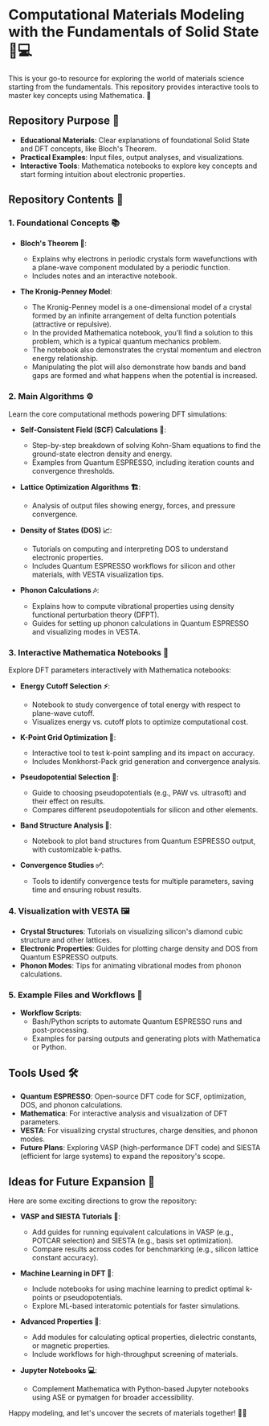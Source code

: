 # Computational Materials Modeling with the Fundamentals of Solid State 🧪💻

This is your go-to resource for exploring the world of materials science starting from the fundamentals. This repository provides interactive tools to master key concepts using Mathematica. 🚀

## Repository Purpose 🌟

- **Educational Materials**: Clear explanations of foundational Solid State and DFT concepts, like Bloch's Theorem.
- **Practical Examples**: Input files, output analyses, and visualizations.
- **Interactive Tools**: Mathematica notebooks to explore key concepts and start forming intuition about electronic properties.

## Repository Contents 📂

### 1. Foundational Concepts 📚

- **Bloch's Theorem 🌊**:
  - Explains why electrons in periodic crystals form wavefunctions with a plane-wave component modulated by a periodic function.
  - Includes notes and an interactive notebook.
 
- **The Kronig-Penney Model**:
  - The Kronig-Penney model is a one-dimensional model of a crystal formed by an infinite arrangement of delta function potentials (attractive or repulsive).
  - In the provided Mathematica notebook, you’ll find a solution to this problem, which is a typical quantum mechanics problem.
  - The notebook also demonstrates the crystal momentum and electron energy relationship.
  - Manipulating the plot will also demonstrate how bands and band gaps are formed and what happens when the potential is increased.

### 2. Main Algorithms ⚙️

Learn the core computational methods powering DFT simulations:

- **Self-Consistent Field (SCF) Calculations 🔁**:
  - Step-by-step breakdown of solving Kohn-Sham equations to find the ground-state electron density and energy.
  - Examples from Quantum ESPRESSO, including iteration counts and convergence thresholds.

- **Lattice Optimization Algorithms 🏗️**:
  - Analysis of output files showing energy, forces, and pressure convergence.

- **Density of States (DOS) 📈**:
  - Tutorials on computing and interpreting DOS to understand electronic properties.
  - Includes Quantum ESPRESSO workflows for silicon and other materials, with VESTA visualization tips.

- **Phonon Calculations 🎶**:
  - Explains how to compute vibrational properties using density functional perturbation theory (DFPT).
  - Guides for setting up phonon calculations in Quantum ESPRESSO and visualizing modes in VESTA.

### 3. Interactive Mathematica Notebooks 📝

Explore DFT parameters interactively with Mathematica notebooks:

- **Energy Cutoff Selection ⚡️**:
  - Notebook to study convergence of total energy with respect to plane-wave cutoff.
  - Visualizes energy vs. cutoff plots to optimize computational cost.

- **K-Point Grid Optimization 📍**:
  - Interactive tool to test k-point sampling and its impact on accuracy.
  - Includes Monkhorst-Pack grid generation and convergence analysis.

- **Pseudopotential Selection 🧲**:
  - Guide to choosing pseudopotentials (e.g., PAW vs. ultrasoft) and their effect on results.
  - Compares different pseudopotentials for silicon and other elements.

- **Band Structure Analysis 🎵**:
  - Notebook to plot band structures from Quantum ESPRESSO output, with customizable k-paths.

- **Convergence Studies ✅**:
  - Tools to identify convergence tests for multiple parameters, saving time and ensuring robust results.

### 4. Visualization with VESTA 🖼️

- **Crystal Structures**: Tutorials on visualizing silicon's diamond cubic structure and other lattices.
- **Electronic Properties**: Guides for plotting charge density and DOS from Quantum ESPRESSO outputs.
- **Phonon Modes**: Tips for animating vibrational modes from phonon calculations.

### 5. Example Files and Workflows 📄


- **Workflow Scripts**:
  - Bash/Python scripts to automate Quantum ESPRESSO runs and post-processing.
  - Examples for parsing outputs and generating plots with Mathematica or Python.

## Tools Used 🛠️

- **Quantum ESPRESSO**: Open-source DFT code for SCF, optimization, DOS, and phonon calculations.
- **Mathematica**: For interactive analysis and visualization of DFT parameters.
- **VESTA**: For visualizing crystal structures, charge densities, and phonon modes.
- **Future Plans**: Exploring VASP (high-performance DFT code) and SIESTA (efficient for large systems) to expand the repository's scope.

## Ideas for Future Expansion 🚀

Here are some exciting directions to grow the repository:

- **VASP and SIESTA Tutorials 📖**:
  - Add guides for running equivalent calculations in VASP (e.g., POTCAR selection) and SIESTA (e.g., basis set optimization).
  - Compare results across codes for benchmarking (e.g., silicon lattice constant accuracy).

- **Machine Learning in DFT 🤖**:
  - Include notebooks for using machine learning to predict optimal k-points or pseudopotentials.
  - Explore ML-based interatomic potentials for faster simulations.

- **Advanced Properties 🔬**:
  - Add modules for calculating optical properties, dielectric constants, or magnetic properties.
  - Include workflows for high-throughput screening of materials.

- **Jupyter Notebooks 💻**:
  - Complement Mathematica with Python-based Jupyter notebooks using ASE or pymatgen for broader accessibility.

Happy modeling, and let's uncover the secrets of materials together! 🧪✨
